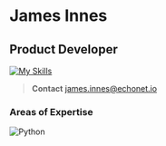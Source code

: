 # James Innes

## Product Developer
[![My Skills](https://skillicons.dev/icons?i=cs,python&theme=dark)](https://skillicons.dev)

> **Contact**
> james.innes@echonet.io

### Areas of Expertise
![Python](https://img.shields.io/badge/Python?style=for-the-badge&logo=python&logoColor=ffdd54)

